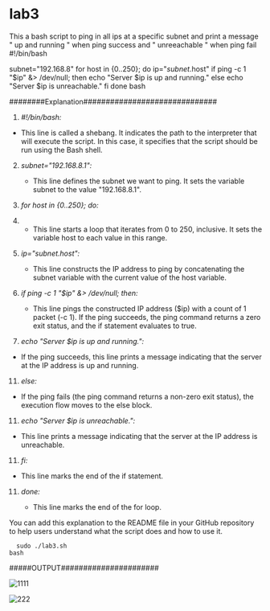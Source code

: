 # lab3
This a bash script to ping in all ips at a specific subnet and print a message " up and running " when ping success and " unreeachable " when ping fail 
  #!/bin/bash

  subnet="192.168.8"
  for host in {0..250}; do
      ip="$subnet.$host"
      if ping -c 1 "$ip" &> /dev/null; then
        echo "Server $ip is up and running."
      else
          echo "Server $ip is unreachable."
      fi
  done
 bash

 
########Explanation##############################


 1. *#!/bin/bash:*
    
   - This line is called a shebang. It indicates the path to the interpreter that will execute the script. In this case, it specifies that the script should be run using the Bash shell.

2. *subnet="192.168.8.1":*
   
   - This line defines the subnet we want to ping. It sets the variable subnet to the value "192.168.8.1".

4. *for host in {0..250}; do:*
5. 
   - This line starts a loop that iterates from 0 to 250, inclusive. It sets the variable host to each value in this range.

6. *ip="$subnet.$host":*
   
   - This line constructs the IP address to ping by concatenating the subnet variable with the current value of the host variable.

8. *if ping -c 1 "$ip" &> /dev/null; then:*
   
   - This line pings the constructed IP address ($ip) with a count of 1 packet (-c 1). If the ping succeeds, the ping command returns a zero exit status, and the if statement evaluates to true.

10. *echo "Server $ip is up and running.":*
    
   - If the ping succeeds, this line prints a message indicating that the server at the IP address is up and running.

11. *else:*
    
   - If the ping fails (the ping command returns a non-zero exit status), the execution flow moves to the else block.

11. *echo "Server $ip is unreachable.":*
    
   - This line prints a message indicating that the server at the IP address is unreachable.

11. *fi:*
    
   - This line marks the end of the if statement.

11. *done:*
    
    - This line marks the end of the for loop.

You can add this explanation to the README file in your GitHub repository to help users understand what the script does and how to use it.



      sudo ./lab3.sh
    bash


#####OUTPUT######################


![1111](https://github.com/Mostafayouni/lab3/assets/105316729/a3246f7f-19db-4bcc-8452-2eb79d9aa049)


![222](https://github.com/Mostafayouni/lab3/assets/105316729/e737adcc-e141-4882-87d7-bac7a9a9dadc)



